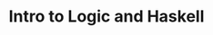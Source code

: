 ---
layout: post
title:  "Intro to Logic and Haskell"
categories: Programming 
tags: Programming Haskell
---